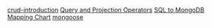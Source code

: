[crud-introduction](https://docs.mongodb.org/manual/core/crud-introduction/)
[Query and Projection Operators](https://docs.mongodb.org/manual/reference/operator/query/)
[SQL to MongoDB Mapping Chart](https://docs.mongodb.org/manual/reference/sql-comparison/)
[mongoose](https://github.com/Automattic/mongoose)
